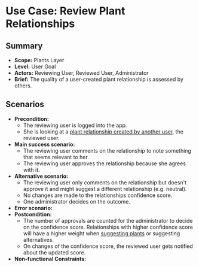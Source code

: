 # Use Case: Review Plant Relationships

## Summary

- **Scope:** Plants Layer
- **Level:** User Goal
- **Actors:** Reviewing User, Reviewed User, Administrator
- **Brief:** The quality of a user-created plant relationship is assessed by others.

## Scenarios

- **Precondition:**
  - The reviewing user is logged into the app.
  - She is looking at a [plant relationship created by another user](add_plant_relationships.md), the reviewed user.
- **Main success scenario:**
  - The reviewing user comments on the relationship to note something that seems relevant to her.
  - The reviewing user approves the relationship because she agrees with it.
- **Alternative scenario:**
  - The reviewing user only comments on the relationship but doesn't approve it and might suggest a different relationship (e.g. neutral).
  - No changes are made to the relationships confidence score.
  - One administrator decides on the outcome.
- **Error scenario:**
- **Postcondition:**
  - The number of approvals are counted for the administrator to decide on the confidence score.
    Relationships with higher confidence score will have a higher weight when [suggesting plants](../draft/suggest_plants.md) or suggesting alternatives.
  - On changes of the confidence score, the reviewed user gets notified about the updated score.
- **Non-functional Constraints:**
